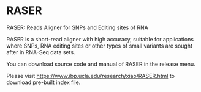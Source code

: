 # RASER
RASER: Reads Aligner for SNPs and Editing sites of RNA

RASER is a short-read aligner with high accuracy, suitable for applications where SNPs, RNA editing sites or other types of small variants are sought after in RNA-Seq data sets.

You can download source code and manual of RASER in the release menu.

Please visit https://www.ibp.ucla.edu/research/xiao/RASER.html to download pre-built index file.
